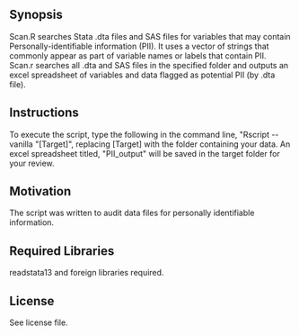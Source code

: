 ## Synopsis

Scan.R searches Stata .dta files and SAS files for variables that may contain Personally-identifiable information (PII). It uses a vector of strings that commonly appear as part of variable names or labels that contain PII. Scan.r searches all .dta and SAS files in the specified folder and outputs an excel spreadsheet of variables and data flagged as potential PII (by .dta file).

## Instructions

To execute the script, type the following in the command line, "Rscript --vanilla "[Target]", replacing [Target] with the folder containing your data. An excel spreadsheet titled, "PII_output" will be saved in the target folder for your review.

## Motivation

The script was written to audit data files for personally identifiable information. 

## Required Libraries

readstata13 and foreign libraries required.

## License

See license file.